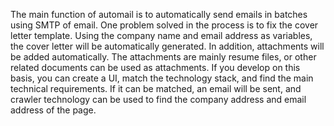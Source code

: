 The main function of automail is to automatically send emails in batches using SMTP of email.
One problem solved in the process is to fix the cover letter template. Using the company name and email address as variables, the cover letter will be automatically generated.
In addition, attachments will be added automatically. The attachments are mainly resume files, or other related documents can be used as attachments. If you develop on this basis, you can create a UI, match the technology stack, and find the main technical requirements. If it can be matched, an email will be sent, and crawler technology can be used to find the company address and email address of the page.
